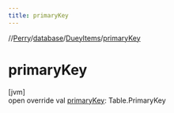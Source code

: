 ```yaml
---
title: primaryKey
---
```

//[Perry](../../../index.html)/[database](../index.html)/[DueyItems](index.html)/[primaryKey](primary-key.html)



# primaryKey



[jvm]\
open override val [primaryKey](primary-key.html): Table.PrimaryKey




